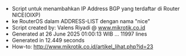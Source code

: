 - Script untuk menambahkan IP Address BGP yang terdaftar di Router NICE(OIXP)
- ke RouterOS dalam ADDRESS-LIST dengan nama "nice"
- Script created by: Valens Riyadi @ www.mikrotik.co.id
- Generated at 26 June 2025 01:00:13 WIB ... 11997 lines
- Generated in 12.449 seconds
- How-to: http://www.mikrotik.co.id/artikel_lihat.php?id=23
